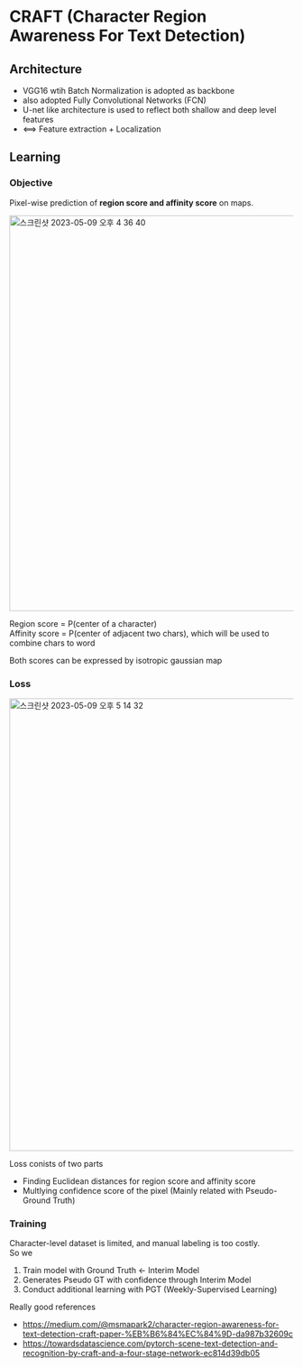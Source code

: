 # CRAFT (Character Region Awareness For Text Detection)

## Architecture
  
  - VGG16 wtih Batch Normalization is adopted as backbone
  - also adopted Fully Convolutional Networks (FCN)
  - U-net like architecture is used to reflect both shallow and deep level features
  - <==> Feature extraction + Localization
## Learning

### Objective
Pixel-wise prediction of **region score and affinity score** on maps.

<img width="702" alt="스크린샷 2023-05-09 오후 4 36 40" src="https://github.com/1nilx2/Deep-Learning/assets/88100984/e8c6711a-752d-4634-8083-2199eba6ac57">

Region score = P(center of a character)  
Affinity score = P(center of adjacent two chars), which will be used to combine chars to word

Both scores can be expressed by isotropic gaussian map 

### Loss

<img width="803" alt="스크린샷 2023-05-09 오후 5 14 32" src="https://github.com/1nilx2/Deep-Learning/assets/88100984/59b23700-f065-49dc-b783-973d8721a3df">

Loss conists of two parts
  - Finding Euclidean distances for region score and affinity score
  - Multlying confidence score of the pixel (Mainly related with Pseudo-Ground Truth)


### Training
Character-level dataset is limited, and manual labeling is too costly.  
So we
 1) Train model with Ground Truth <- Interim Model
 2) Generates Pseudo GT with confidence through Interim Model
 3) Conduct additional learning with PGT (Weekly-Supervised Learning)


Really good references
  - https://medium.com/@msmapark2/character-region-awareness-for-text-detection-craft-paper-%EB%B6%84%EC%84%9D-da987b32609c
  - https://towardsdatascience.com/pytorch-scene-text-detection-and-recognition-by-craft-and-a-four-stage-network-ec814d39db05
